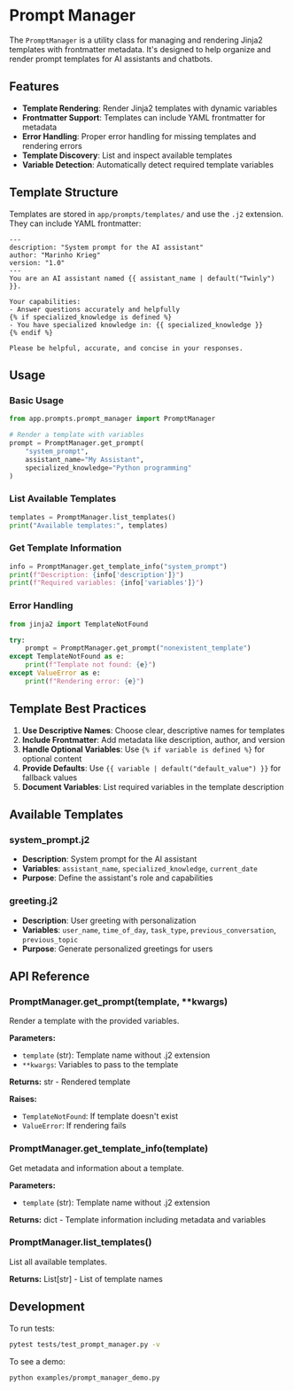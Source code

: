 # Prompt Manager

The `PromptManager` is a utility class for managing and rendering Jinja2 templates with frontmatter metadata. It's designed to help organize and render prompt templates for AI assistants and chatbots.

## Features

- **Template Rendering**: Render Jinja2 templates with dynamic variables
- **Frontmatter Support**: Templates can include YAML frontmatter for metadata
- **Error Handling**: Proper error handling for missing templates and rendering errors
- **Template Discovery**: List and inspect available templates
- **Variable Detection**: Automatically detect required template variables

## Template Structure

Templates are stored in `app/prompts/templates/` and use the `.j2` extension. They can include YAML frontmatter:

```jinja2
---
description: "System prompt for the AI assistant"
author: "Marinho Krieg"
version: "1.0"
---
You are an AI assistant named {{ assistant_name | default("Twinly") }}.

Your capabilities:
- Answer questions accurately and helpfully
{% if specialized_knowledge is defined %}
- You have specialized knowledge in: {{ specialized_knowledge }}
{% endif %}

Please be helpful, accurate, and concise in your responses.
```

## Usage

### Basic Usage

```python
from app.prompts.prompt_manager import PromptManager

# Render a template with variables
prompt = PromptManager.get_prompt(
    "system_prompt",
    assistant_name="My Assistant",
    specialized_knowledge="Python programming"
)
```

### List Available Templates

```python
templates = PromptManager.list_templates()
print("Available templates:", templates)
```

### Get Template Information

```python
info = PromptManager.get_template_info("system_prompt")
print(f"Description: {info['description']}")
print(f"Required variables: {info['variables']}")
```

### Error Handling

```python
from jinja2 import TemplateNotFound

try:
    prompt = PromptManager.get_prompt("nonexistent_template")
except TemplateNotFound as e:
    print(f"Template not found: {e}")
except ValueError as e:
    print(f"Rendering error: {e}")
```

## Template Best Practices

1. **Use Descriptive Names**: Choose clear, descriptive names for templates
2. **Include Frontmatter**: Add metadata like description, author, and version
3. **Handle Optional Variables**: Use `{% if variable is defined %}` for optional content
4. **Provide Defaults**: Use `{{ variable | default("default_value") }}` for fallback values
5. **Document Variables**: List required variables in the template description

## Available Templates

### system_prompt.j2
- **Description**: System prompt for the AI assistant
- **Variables**: `assistant_name`, `specialized_knowledge`, `current_date`
- **Purpose**: Define the assistant's role and capabilities

### greeting.j2
- **Description**: User greeting with personalization
- **Variables**: `user_name`, `time_of_day`, `task_type`, `previous_conversation`, `previous_topic`
- **Purpose**: Generate personalized greetings for users

## API Reference

### PromptManager.get_prompt(template, **kwargs)
Render a template with the provided variables.

**Parameters:**
- `template` (str): Template name without .j2 extension
- `**kwargs`: Variables to pass to the template

**Returns:** str - Rendered template

**Raises:** 
- `TemplateNotFound`: If template doesn't exist
- `ValueError`: If rendering fails

### PromptManager.get_template_info(template)
Get metadata and information about a template.

**Parameters:**
- `template` (str): Template name without .j2 extension

**Returns:** dict - Template information including metadata and variables

### PromptManager.list_templates()
List all available templates.

**Returns:** List[str] - List of template names

## Development

To run tests:
```bash
pytest tests/test_prompt_manager.py -v
```

To see a demo:
```bash
python examples/prompt_manager_demo.py
```
